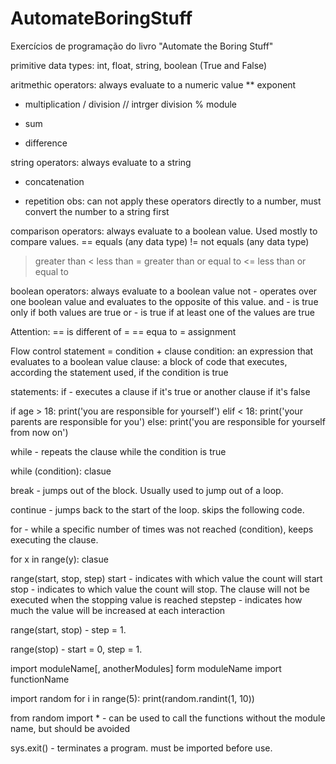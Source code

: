 # AutomateBoringStuff
Exercícios de programação do livro "Automate the Boring Stuff"

primitive data types: int, float, string, boolean (True and False)

aritmethic operators: always evaluate to a numeric value
** exponent
* multiplication
/ division
// intrger division
% module
+ sum
- difference

string operators: always evaluate to a string
+ concatenation
* repetition
obs: can not apply these operators directly to a number, must convert the number to a string first

comparison operators: always evaluate to a boolean value. Used mostly to compare values.
== equals (any data type)
!= not equals (any data type)
> greater than
< less than
>= greater than or equal to
<= less than or equal to

boolean operators: always evaluate to a boolean value
not - operates over one boolean value and evaluates to the opposite of this value.
and - is true only if both values are true
or - is true if at least one of the values are true

Attention:
== is different of =
== equa to
= assignment

Flow control statement = condition + clause
condition: an expression that evaluates to a boolean value
clause: a block of code that executes, according the statement used, if the condition is true

statements:
if - executes a clause if it's true or another clause if it's false

if age > 18:
    print('you are responsible for yourself')
elif < 18:
    print('your parents are responsible for you')
else:
    print('you are responsible for yourself from now on')

while - repeats the clause while the condition is true

while (condition):
    clasue

break - jumps out of the block. Usually used to jump out of a loop.

continue - jumps back to the start of the loop. skips the following code.

for - while a specific number of times was not reached (condition), keeps executing the clause.

for x in range(y):
    clasue

range(start, stop, step)
start - indicates with which value the count will start
stop - indicates to which value the count will stop. The clause will not be executed when the stopping value is reached
stepstep - indicates how much the value will be increased at each interaction

range(start, stop) - step = 1.

range(stop) - start = 0, step = 1.

import moduleName[, anotherModules]
form moduleName import functionName

import random
for i in range(5):
    print(random.randint(1, 10))

from random import * - can be used to call the functions without the module name, but should be avoided

sys.exit() - terminates a program. must be imported before use.




